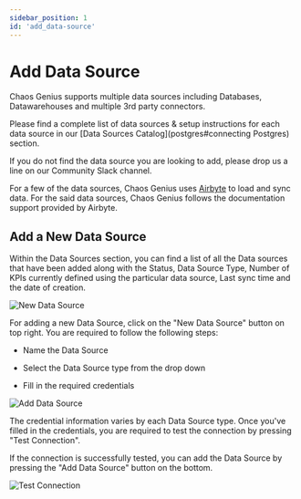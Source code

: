 ```yaml
---
sidebar_position: 1
id: 'add_data-source'
---
```


# Add Data Source

Chaos Genius supports multiple data sources including Databases, Datawarehouses and multiple 3rd party connectors. 

Please find a complete list of data sources & setup instructions for each data source in our [Data Sources Catalog](postgres#connecting Postgres) section.

If you do not find the data source you are looking to add, please drop us a line on our Community Slack channel. 

For a few of the data sources, Chaos Genius uses [Airbyte](https://docs.airbyte.io/) to load and sync data. For the said data sources, Chaos Genius follows the documentation support provided by Airbyte.

## Add a New Data Source
Within the Data Sources section, you can find a list of all the Data sources that have been added along with the Status, Data Source Type, Number of KPIs currently defined using the particular data source, Last sync time and the date of creation.

![New Data Source](/img/connecting-to-data-sources/data_source_listing.png)

For adding a new Data Source, click on the "New Data Source" button on top right. You are required to follow the following steps:

-   Name the Data Source

-   Select the Data Source type from the drop down

-   Fill in the required credentials

![Add Data Source](/img/connecting-to-data-sources/add_data_source.png)

The credential information varies by each Data Source type. Once you've filled in the credentials, you are required to test the connection by pressing "Test Connection".


If the connection is successfully tested, you can add the Data Source by pressing the "Add Data Source" button on the bottom.

![Test Connection](/img/connecting-to-data-sources/test_connection.png)
